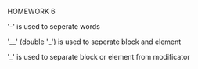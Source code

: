 HOMEWORK 6

'-' is used to seperate words

'__' (double '_') is used to seperate block and element

'_' is used to separate block or element from modificator